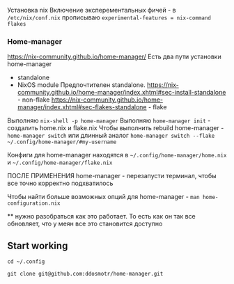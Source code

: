 
Установка nix
Включение эксперементальных фичей - в `/etc/nix/conf.nix` прописываю `experimental-features = nix-command flakes`

### Home-manager
https://nix-community.github.io/home-manager/ 
Есть два пути установки home-manager
- standalone 
- NixOS module
Предпочтителен standalone.
https://nix-community.github.io/home-manager/index.xhtml#sec-install-standalone - non-flake
https://nix-community.github.io/home-manager/index.xhtml#sec-flakes-standalone - flake

Выполняю `nix-shell -p home-manager`
Выполняю `home-manager init` - создалить home.nix и flake.nix
Чтобы выполнить rebuild home-manager - `home-manager switch`  или длинный аналог `home-manager switch --flake ~/.config/home-manager/#my-username`

Конфиги для home-manager находятся в `~/.config/home-manager/home.nix` и `~/.config/home-manager/flake.nix`

ПОСЛЕ ПРИМЕНЕНИЯ home-manager - перезапусти терминал, чтобы все точно корректно подхватилось

Чтобы найти больше возможных опций для home-manager - `man home-configuration.nix`

** нужно разобраться как это работает. То есть как он так все обновляет, что у меян все это становится доступно


## Start working

`cd ~/.config`

`git clone git@github.com:ddosmotr/home-manager.git`
